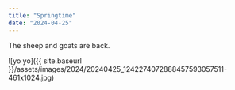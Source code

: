 ```yaml
---
title: "Springtime"
date: "2024-04-25"
---
```


The sheep and goats are back.

![yo yo]({{ site.baseurl }}/assets/images/2024/20240425_1242274072888457593057511-461x1024.jpg)

